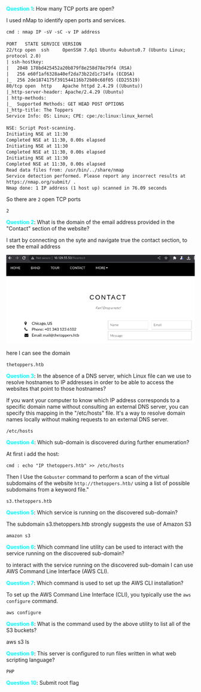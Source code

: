 <span style="color:cyan">**Question 1**</span>: How many TCP ports are open?

I used nMap to identify open ports and services.

```
cmd : nmap IP -sV -sC -v IP address

PORT   STATE SERVICE VERSION
22/tcp open  ssh     OpenSSH 7.6p1 Ubuntu 4ubuntu0.7 (Ubuntu Linux; protocol 2.0)
| ssh-hostkey: 
|   2048 178bd425452a20b879f8e258d78e79f4 (RSA)
|   256 e60f1af6328a40ef2da73b22d1c714fa (ECDSA)
|_  256 2de1874175f391544116b72b80c68f05 (ED25519)
80/tcp open  http    Apache httpd 2.4.29 ((Ubuntu))
|_http-server-header: Apache/2.4.29 (Ubuntu)
| http-methods: 
|_  Supported Methods: GET HEAD POST OPTIONS
|_http-title: The Toppers
Service Info: OS: Linux; CPE: cpe:/o:linux:linux_kernel

NSE: Script Post-scanning.
Initiating NSE at 11:30
Completed NSE at 11:30, 0.00s elapsed
Initiating NSE at 11:30
Completed NSE at 11:30, 0.00s elapsed
Initiating NSE at 11:30
Completed NSE at 11:30, 0.00s elapsed
Read data files from: /usr/bin/../share/nmap
Service detection performed. Please report any incorrect results at https://nmap.org/submit/ .
Nmap done: 1 IP address (1 host up) scanned in 76.09 seconds
```

So there are `2` open TCP ports

    2

<span style="color:cyan">**Question 2**</span>: What is the domain of the email address provided in the "Contact" section of the website?

I start by connecting on the syte and navigate true the contact section, to see the email address

![Alt text](image-1.png)

here I can see the domain

    thetoppers.htb

<span style="color:cyan">**Question 3**</span>: In the absence of a DNS server, which Linux file can we use to resolve hostnames to IP addresses in order to be able to access the websites that point to those hostnames?

If you want your computer to know which IP address corresponds to a specific domain name without consulting an external DNS server, you can specify this mapping in the "/etc/hosts" file. It's a way to resolve domain names locally without making requests to an external DNS server.

    /etc/hosts 

<span style="color:cyan">**Question 4**</span>: Which sub-domain is discovered during further enumeration?

At first i add the host: 

```
cmd : echo "IP thetoppers.htb" >> /etc/hosts
```

Then I Use the `Gobuster` command to perform a scan of the virtual subdomains of the website `http://thetoppers.htb/` using a list of possible subdomains from a keyword file."

    s3.thetoppers.htb

<span style="color:cyan">**Question 5**</span>: Which service is running on the discovered sub-domain?

The subdomain s3.thetoppers.htb strongly suggests the use of Amazon S3 

    amazon s3

<span style="color:cyan">**Question 6**</span>: Which command line utility can be used to interact with the service running on the discovered sub-domain?

to interact with the service running on the discovered sub-domain I can use  AWS Command Line Interface (AWS CLI).

<span style="color:cyan">**Question 7**</span>: Which command is used to set up the AWS CLI installation?

To set up the AWS Command Line Interface (CLI), you typically use the `aws configure` command.

    aws configure

<span style="color:cyan">**Question 8**</span>: What is the command used by the above utility to list all of the S3 buckets?

aws s3 ls

<span style="color:cyan">**Question 9**</span>: This server is configured to run files written in what web scripting language?

    PHP

<span style="color:cyan">**Question 10**</span>: Submit root flag



